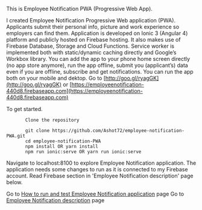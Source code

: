 This is Employee Notification PWA (Progressive Web App).
 
 I created Employee Notification Progressive Web application (PWA). Applicants submit their personal info, picture and work experience so employers can find them. Application is developed on Ionic 3 (Angular 4) platform and publicly hosted on Firebase hosting. It also makes use of Firebase Database, Storage and Cloud Functions. Service worker is implemented both with static/dynamic caching directly and Google’s Workbox library. 
 You can add the app to your phone home screen directly (no app store anymore), run the app offline, submit you (applicant’s) data even if you are offline, subscribe and get notifications. You can run the app both on your mobile and dektop.
 Go to [http://goo.gl/ryagGK](http://goo.gl/ryagGK) or [https://employeenotification-440d8.firebaseapp.com](https://employeenotification-440d8.firebaseapp.com)

To get started.
```
       Clone the repository
   
       git clone https://github.com/Ashot72/employee-notification-PWA.git
       cd employee-notification-PWA
       npm install OR yarn install
       npm run ionic:serve OR yarn run ionic:serve
```   
Navigate to localhost:8100 to explore Employee Notification application.
The application needs some changes to run as it is connected to my Firebase account.
Read Firebase section in 'Employee Notification description' page below.

Go to [How to run and test Employee Notification application]( https://ashot72.github.io/employee-notification-PWA/index.html) page 
Go to [Employee Notification description]( https://ashot72.github.io/employee-notification-PWA/description.html) page
